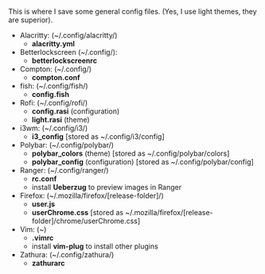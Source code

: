 This is where I save some general config files.
(Yes, I use light themes, they are superior).
* Alacritty: (~/.config/alacritty/)
    * **alacritty.yml**
* Betterlockscreen (~/.config/):
    * **betterlockscreenrc**
* Compton: (~/.config/)
    * **compton.conf**
* fish: (~/.config/fish/)
    * **config.fish**
* Rofi: (~/.config/rofi/)
    * **config.rasi** (configuration)
    * **light.rasi** (theme)
* i3wm: (~/.config/i3/)
    * **i3\_config** [stored as ~/.config/i3/config]
* Polybar: (~/.config/polybar/)
    * **polybar\_colors** (theme) [stored as ~/.config/polybar/colors]
    * **polybar\_config** (configuration) [stored as ~/.config/polybar/config]
* Ranger: (~/.config/ranger/)
    * **rc.conf**
    * install **Ueberzug** to preview images in Ranger
* Firefox: (~/.mozilla/firefox/[release-folder]/)
    * **user.js**
    * **userChrome.css** [stored as ~/.mozilla/firefox/[release-folder]/chrome/userChrome.css]
* Vim: (~)
    * **.vimrc**
    * install **vim-plug** to install other plugins
* Zathura: (~/.config/zathura/)
    * **zathurarc**
